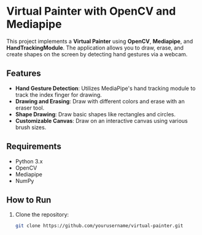 # Virtual Painter with OpenCV and Mediapipe

This project implements a **Virtual Painter** using **OpenCV**, **Mediapipe**, and **HandTrackingModule**. The application allows you to draw, erase, and create shapes on the screen by detecting hand gestures via a webcam.

## Features
- **Hand Gesture Detection**: Utilizes MediaPipe's hand tracking module to track the index finger for drawing.
- **Drawing and Erasing**: Draw with different colors and erase with an eraser tool.
- **Shape Drawing**: Draw basic shapes like rectangles and circles.
- **Customizable Canvas**: Draw on an interactive canvas using various brush sizes.

## Requirements
- Python 3.x
- OpenCV
- Mediapipe
- NumPy

## How to Run
1. Clone the repository:
   ```bash
   git clone https://github.com/yourusername/virtual-painter.git
